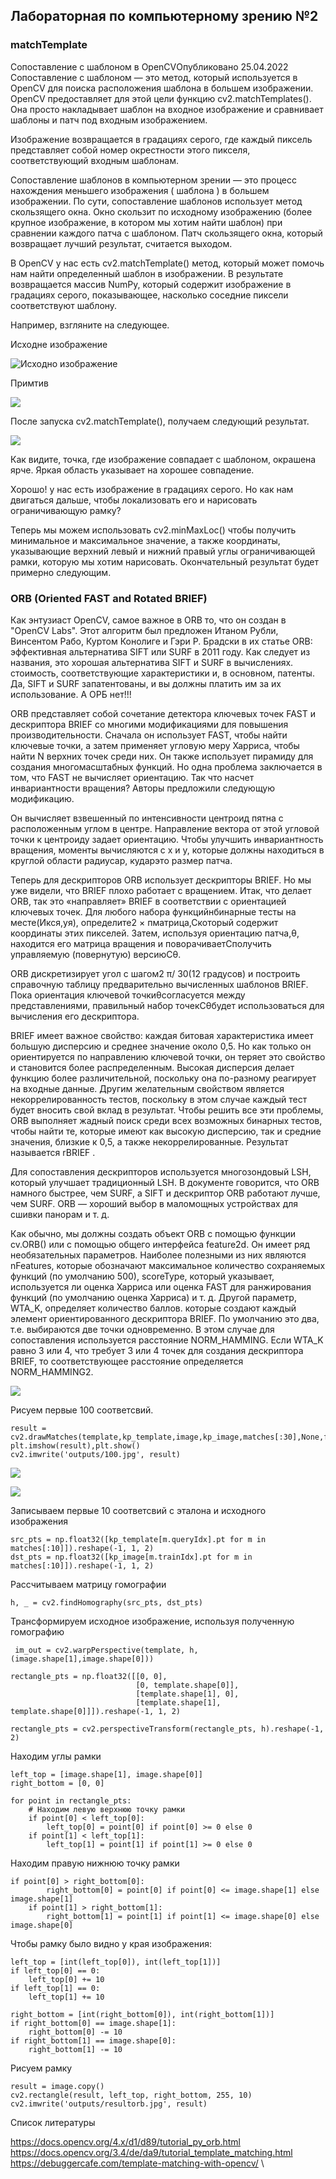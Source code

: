 ## Лабораторная по компьютерному зрению №2
### matchTemplate
Сопоставление с шаблоном в OpenCVОпубликовано 25.04.2022
Сопоставление с шаблоном — это метод, который используется в OpenCV для поиска расположения шаблона в большем изображении. OpenCV предоставляет для этой цели функцию cv2.matchTemplates(). Она просто накладывает шаблон на входное изображение и сравнивает шаблоны и патч под входным изображением.

Изображение возвращается в градациях серого, где каждый пиксель представляет собой номер окрестности этого пикселя, соответствующий входным шаблонам.



Сопоставление шаблонов в компьютерном зрении — это процесс нахождения меньшего изображения ( шаблона ) в большем изображении. По сути, сопоставление шаблонов использует метод скользящего окна. Окно скользит по исходному изображению (более крупное изображение, в котором мы хотим найти шаблон) при сравнении каждого патча с шаблоном. Патч скользящего окна, который возвращает лучший результат, считается выходом.

В OpenCV у нас есть  cv2.matchTemplate()  метод, который может помочь нам найти определенный шаблон в изображении. В результате возвращается массив NumPy, который содержит изображение в градациях серого, показывающее, насколько соседние пиксели соответствуют шаблону.

Например, взгляните на следующее.

Исходне изображение 

![Исходно изображение](input/image_1.jpg)

Примтив

![](input/image_1_template.jpg)

После запуска cv2.matchTemplate(), получаем следующий результат.

![](outputs/template_result.jpg)

Как видите, точка, где изображение совпадает с шаблоном, окрашена ярче. Яркая область указывает на хорошее совпадение.

Хорошо! у нас есть изображение в градациях серого. Но как нам двигаться дальше, чтобы локализовать его и нарисовать ограничивающую рамку?

Теперь мы можем использовать cv2.minMaxLoc() чтобы получить минимальное и максимальное значение, а также координаты, указывающие верхний левый и нижний правый углы ограничивающей рамки, которую мы хотим нарисовать. Окончательный результат будет примерно следующим.


### ORB (Oriented FAST and Rotated BRIEF)
Как энтузиаст OpenCV, самое важное в ORB то, что он создан в "OpenCV Labs". Этот алгоритм был предложен Итаном Рубли, Винсентом Рабо, Куртом Конолиге и Гэри Р. Брадски в их статье ORB: эффективная альтернатива SIFT или SURF в 2011 году. Как следует из названия, это хорошая альтернатива SIFT и SURF в вычислениях. стоимость, соответствующие характеристики и, в основном, патенты. Да, SIFT и SURF запатентованы, и вы должны платить им за их использование. А ОРБ нет!!!

ORB представляет собой сочетание детектора ключевых точек FAST и дескриптора BRIEF со многими модификациями для повышения производительности. Сначала он использует FAST, чтобы найти ключевые точки, а затем применяет угловую меру Харриса, чтобы найти N верхних точек среди них. Он также использует пирамиду для создания многомасштабных функций. Но одна проблема заключается в том, что FAST не вычисляет ориентацию. Так что насчет инвариантности вращения? Авторы предложили следующую модификацию.

Он вычисляет взвешенный по интенсивности центроид пятна с расположенным углом в центре. Направление вектора от этой угловой точки к центроиду задает ориентацию. Чтобы улучшить инвариантность вращения, моменты вычисляются с x и y, которые должны находиться в круглой области радиусар, кударэто размер патча.

Теперь для дескрипторов ORB использует дескрипторы BRIEF. Но мы уже видели, что BRIEF плохо работает с вращением. Итак, что делает ORB, так это «направляет» BRIEF в соответствии с ориентацией ключевых точек. Для любого набора функцийнбинарные тесты на месте(Икся,уя), определите2 × пматрица,Скоторый содержит координаты этих пикселей. Затем, используя ориентацию патча,θ, находится его матрица вращения и поворачиваетСполучить управляемую (повернутую) версиюСθ.

ORB дискретизирует угол с шагом2 π/ 30(12 градусов) и построить справочную таблицу предварительно вычисленных шаблонов BRIEF. Пока ориентация ключевой точкиθсогласуется между представлениями, правильный набор точекСθбудет использоваться для вычисления его дескриптора.

BRIEF имеет важное свойство: каждая битовая характеристика имеет большую дисперсию и среднее значение около 0,5. Но как только он ориентируется по направлению ключевой точки, он теряет это свойство и становится более распределенным. Высокая дисперсия делает функцию более различительной, поскольку она по-разному реагирует на входные данные. Другим желательным свойством является некоррелированность тестов, поскольку в этом случае каждый тест будет вносить свой вклад в результат. Чтобы решить все эти проблемы, ORB выполняет жадный поиск среди всех возможных бинарных тестов, чтобы найти те, которые имеют как высокую дисперсию, так и средние значения, близкие к 0,5, а также некоррелированные. Результат называется rBRIEF .

Для сопоставления дескрипторов используется многозондовый LSH, который улучшает традиционный LSH. В документе говорится, что ORB намного быстрее, чем SURF, а SIFT и дескриптор ORB работают лучше, чем SURF. ORB — хороший выбор в маломощных устройствах для сшивки панорам и т. д.

Как обычно, мы должны создать объект ORB с помощью функции cv.ORB() или с помощью общего интерфейса feature2d. Он имеет ряд необязательных параметров. Наиболее полезными из них являются nFeatures, которые обозначают максимальное количество сохраняемых функций (по умолчанию 500), scoreType, который указывает, используется ли оценка Харриса или оценка FAST для ранжирования функций (по умолчанию оценка Харриса) и т. д. Другой параметр, WTA_K, определяет количество баллов. которые создают каждый элемент ориентированного дескриптора BRIEF. По умолчанию это два, т.е. выбираются две точки одновременно. В этом случае для сопоставления используется расстояние NORM_HAMMING. Если WTA_K равно 3 или 4, что требует 3 или 4 точек для создания дескриптора BRIEF, то соответствующее расстояние определяется NORM_HAMMING2.

![](outputs/image_ORB_result.jpg)


 Рисуем первые 100 соответсвий.
```
result = cv2.drawMatches(template,kp_template,image,kp_image,matches[:30],None,flags=cv2.DrawMatchesFlags_NOT_DRAW_SINGLE_POINTS)
plt.imshow(result),plt.show()
cv2.imwrite('outputs/100.jpg', result)
```
![](outputs/100.jpg)


![](outputs/resultorb.jpg)


Записываем первые 10 соответсвий с эталона и исходного изображения
``` 
src_pts = np.float32([kp_template[m.queryIdx].pt for m in matches[:10]]).reshape(-1, 1, 2)
dst_pts = np.float32([kp_image[m.trainIdx].pt for m in matches[:10]]).reshape(-1, 1, 2)
```
Рассчитываем матрицу гомографии
```
h, _ = cv2.findHomography(src_pts, dst_pts)
```

 Трансформируем исходное изображение, используя полученную гомографию
```
 im_out = cv2.warpPerspective(template, h, (image.shape[1],image.shape[0]))
```
```
rectangle_pts = np.float32([[0, 0],
                            [0, template.shape[0]],
                            [template.shape[1], 0],
                            [template.shape[1], template.shape[0]]]).reshape(-1, 1, 2)

rectangle_pts = cv2.perspectiveTransform(rectangle_pts, h).reshape(-1, 2)
```
 Находим углы рамки
```
left_top = [image.shape[1], image.shape[0]]
right_bottom = [0, 0]
```
```
for point in rectangle_pts:
    # Находим левую верхнюю точку рамки
    if point[0] < left_top[0]:
        left_top[0] = point[0] if point[0] >= 0 else 0
    if point[1] < left_top[1]:
        left_top[1] = point[1] if point[1] >= 0 else 0
```
Находим правую нижнюю точку рамки
```    
if point[0] > right_bottom[0]:
        right_bottom[0] = point[0] if point[0] <= image.shape[1] else image.shape[1]
    if point[1] > right_bottom[1]:
        right_bottom[1] = point[1] if point[1] <= image.shape[0] else image.shape[0]
```

 Чтобы рамку было видно у края изображения:
```
left_top = [int(left_top[0]), int(left_top[1])]
if left_top[0] == 0:
    left_top[0] += 10
if left_top[1] == 0:
    left_top[1] += 10

right_bottom = [int(right_bottom[0]), int(right_bottom[1])]
if right_bottom[0] == image.shape[1]:
    right_bottom[0] -= 10
if right_bottom[1] == image.shape[0]:
    right_bottom[1] -= 10
```
Рисуем рамку
```
result = image.copy()
cv2.rectangle(result, left_top, right_bottom, 255, 10)
cv2.imwrite('outputs/resultorb.jpg', result)
```


Спиcок литературы 

https://docs.opencv.org/4.x/d1/d89/tutorial_py_orb.html  \
https://docs.opencv.org/3.4/de/da9/tutorial_template_matching.html \
https://debuggercafe.com/template-matching-with-opencv/ \
